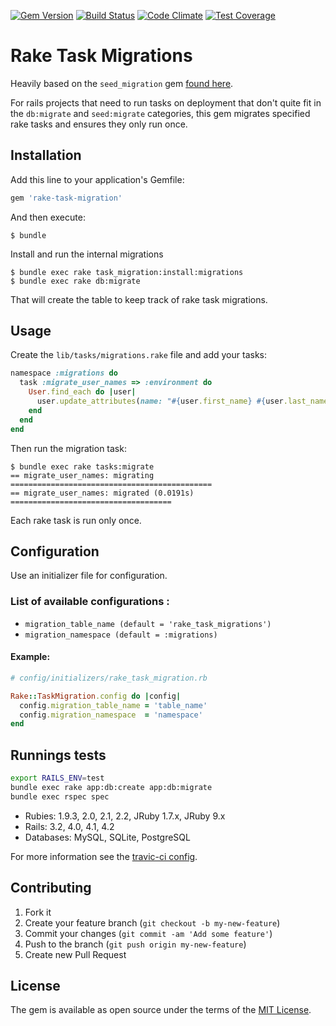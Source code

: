 [![Gem Version](https://badge.fury.io/rb/rake-task-migration.svg)](https://badge.fury.io/rb/rake-task-migration)
[![Build Status](https://travis-ci.org/mzaccari/rake-task-migrations.svg?branch=master)](https://travis-ci.org/mzaccari/rake-task-migrations)
[![Code Climate](https://codeclimate.com/github/mzaccari/rake-task-migrations/badges/gpa.svg)](https://codeclimate.com/github/mzaccari/rake-task-migrations)
[![Test Coverage](https://codeclimate.com/github/mzaccari/rake-task-migrations/badges/coverage.svg)](https://codeclimate.com/github/mzaccari/rake-task-migrations/coverage)

# Rake Task Migrations

Heavily based on the `seed_migration` gem [found here](https://github.com/harrystech/seed_migration).

For rails projects that need to run tasks on deployment that don't quite fit in the `db:migrate` and `seed:migrate` categories, this gem migrates specified rake tasks and ensures they only run once.

## Installation

Add this line to your application's Gemfile:

```ruby
gem 'rake-task-migration'
```

And then execute:

    $ bundle

Install and run the internal migrations

    $ bundle exec rake task_migration:install:migrations
    $ bundle exec rake db:migrate

That will create the table to keep track of rake task migrations.

## Usage

Create the `lib/tasks/migrations.rake` file and add your tasks:

```ruby
namespace :migrations do
  task :migrate_user_names => :environment do
    User.find_each do |user|
      user.update_attributes(name: "#{user.first_name} #{user.last_name}")
    end
  end
end
```

Then run the migration task:

```
$ bundle exec rake tasks:migrate
== migrate_user_names: migrating =============================================
== migrate_user_names: migrated (0.0191s) ====================================
```

Each rake task is run only once.

## Configuration

Use an initializer file for configuration.

### List of available configurations :

- `migration_table_name (default = 'rake_task_migrations')`
- `migration_namespace (default = :migrations)`

#### Example:

```ruby
# config/initializers/rake_task_migration.rb

Rake::TaskMigration.config do |config|
  config.migration_table_name = 'table_name'
  config.migration_namespace  = 'namespace'
end
```

## Runnings tests

```bash
export RAILS_ENV=test
bundle exec rake app:db:create app:db:migrate
bundle exec rspec spec
```

* Rubies: 1.9.3, 2.0, 2.1, 2.2, JRuby 1.7.x, JRuby 9.x
* Rails: 3.2, 4.0, 4.1, 4.2
* Databases: MySQL, SQLite, PostgreSQL

For more information see the [travic-ci config](https://github.com/mzaccari/rake-task-migrations/blob/master/.travis.yml).

## Contributing

1. Fork it
2. Create your feature branch (`git checkout -b my-new-feature`)
3. Commit your changes (`git commit -am 'Add some feature'`)
4. Push to the branch (`git push origin my-new-feature`)
5. Create new Pull Request

## License

The gem is available as open source under the terms of the [MIT License](http://opensource.org/licenses/MIT).

